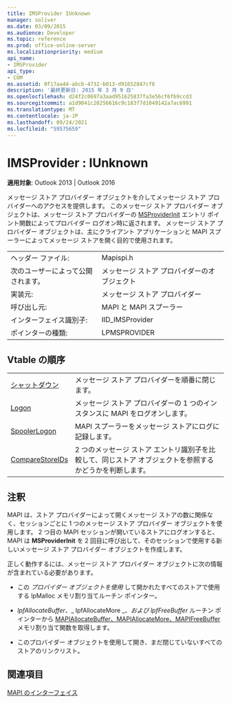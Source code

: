 ```yaml
---
title: IMSProvider IUnknown
manager: soliver
ms.date: 03/09/2015
ms.audience: Developer
ms.topic: reference
ms.prod: office-online-server
ms.localizationpriority: medium
api_name:
- IMSProvider
api_type:
- COM
ms.assetid: 0f17aa44-abcb-4732-b013-d91652847cf6
description: '最終更新日: 2015 年 3 月 9 日'
ms.openlocfilehash: d24f2c0697a3aad951625837fa3e56cf6fb9ccd3
ms.sourcegitcommit: a1d9041c20256616c9c183f7d1049142a7ac6991
ms.translationtype: MT
ms.contentlocale: ja-JP
ms.lasthandoff: 09/24/2021
ms.locfileid: "59575659"
---
```

# <a name="imsprovider--iunknown"></a>IMSProvider : IUnknown

  
  
**適用対象**: Outlook 2013 | Outlook 2016 
  
メッセージ ストア プロバイダー オブジェクトを介してメッセージ ストア プロバイダーへのアクセスを提供します。 このメッセージ ストア プロバイダー オブジェクトは、メッセージ ストア プロバイダーの [MSProviderInit](msproviderinit.md) エントリ ポイント関数によってプロバイダー ログオン時に返されます。 メッセージ ストア プロバイダー オブジェクトは、主にクライアント アプリケーションと MAPI スプーラーによってメッセージ ストアを開く目的で使用されます。 
  
|||
|:-----|:-----|
|ヘッダー ファイル:  <br/> |Mapispi.h  <br/> |
|次のユーザーによって公開されます。  <br/> |メッセージ ストア プロバイダーのオブジェクト  <br/> |
|実装元:  <br/> |メッセージ ストア プロバイダー  <br/> |
|呼び出し元:  <br/> |MAPI と MAPI スプーラー  <br/> |
|インターフェイス識別子:  <br/> |IID_IMSProvider  <br/> |
|ポインターの種類:  <br/> |LPMSPROVIDER  <br/> |
   
## <a name="vtable-order"></a>Vtable の順序

|||
|:-----|:-----|
|[シャットダウン](imsprovider-shutdown.md) <br/> |メッセージ ストア プロバイダーを順番に閉じます。  <br/> |
|[Logon](imsprovider-logon.md) <br/> |メッセージ ストア プロバイダーの 1 つのインスタンスに MAPI をログオンします。  <br/> |
|[SpoolerLogon](imsprovider-spoolerlogon.md) <br/> |MAPI スプーラーをメッセージ ストアにログに記録します。  <br/> |
|[CompareStoreIDs](imsprovider-comparestoreids.md) <br/> |2 つのメッセージ ストア エントリ識別子を比較して、同じストア オブジェクトを参照するかどうかを判断します。  <br/> |
   
## <a name="remarks"></a>注釈

MAPI は、ストア プロバイダーによって開くメッセージ ストアの数に関係なく、セッションごとに 1 つのメッセージ ストア プロバイダー オブジェクトを使用します。 2 つ目の MAPI セッションが開いているストアにログオンすると、MAPI は **MSProviderInit** を 2 回目に呼び出して、そのセッションで使用する新しいメッセージ ストア プロバイダー オブジェクトを作成します。 
  
正しく動作するには、メッセージ ストア プロバイダー オブジェクトに次の情報が含まれている必要があります。
  
- この  _プロバイダー オブジェクトを使用_ して開かれたすべてのストアで使用する lpMalloc メモリ割り当てルーチン ポインター。 
    
- _lpfAllocateBuffer_、_ lpfAllocateMore _、_および lpfFreeBuffer_ ルーチン ポインターから [MAPIAllocateBuffer、MAPIAllocateMore、MAPIFreeBuffer](mapiallocatebuffer.md)メモリ割り当て関数を取得します。 [](mapiallocatemore.md) [](mapifreebuffer.md) 
    
- このプロバイダー オブジェクトを使用して開き、まだ閉じていないすべてのストアのリンクリスト。
    
## <a name="see-also"></a>関連項目



[MAPI のインターフェイス](mapi-interfaces.md)

